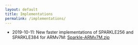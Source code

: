 ```yaml
---
layout: default
title: Implementations
permalink: /implementations/
---
```


- 2019-10-11: New faster implementations of SPARKLE256 and SPARKLE384 for ARMv7M: [Sparkle-ARMv7M.zip](https://cryptolux.org/images/a/a0/Sparkle-armv7m.zip)